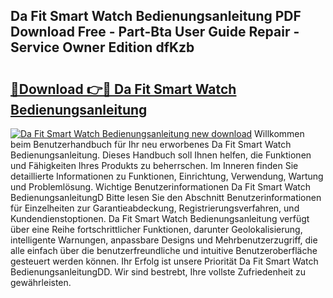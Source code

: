 ## Da Fit Smart Watch Bedienungsanleitung PDF Download Free - Part-Bta User Guide Repair - Service Owner Edition dfKzb

# <h2><a href="http://df3xvib.blite.top/?on=Da+Fit+Smart+Watch+Bedienungsanleitung">🔗Download 👉🔴 Da Fit Smart Watch Bedienungsanleitung</a></h2>

[![Da Fit Smart Watch Bedienungsanleitung new download](https://i.imgur.com/lujVjoI.png)](http://df3xvib.blite.top/?on=Da+Fit+Smart+Watch+Bedienungsanleitung)
Willkommen beim Benutzerhandbuch für Ihr neu erworbenes Da Fit Smart Watch Bedienungsanleitung. Dieses Handbuch soll Ihnen helfen, die Funktionen und Fähigkeiten Ihres Produkts zu beherrschen. Im Inneren finden Sie detaillierte Informationen zu Funktionen, Einrichtung, Verwendung, Wartung und Problemlösung. Wichtige Benutzerinformationen Da Fit Smart Watch BedienungsanleitungD Bitte lesen Sie den Abschnitt Benutzerinformationen für Einzelheiten zur Garantieabdeckung, Registrierungsverfahren, und Kundendienstoptionen. Da Fit Smart Watch Bedienungsanleitung verfügt über eine Reihe fortschrittlicher Funktionen, darunter Geolokalisierung, intelligente Warnungen, anpassbare Designs und Mehrbenutzerzugriff, die alle einfach über die benutzerfreundliche und intuitive Benutzeroberfläche gesteuert werden können. Ihr Erfolg ist unsere Priorität Da Fit Smart Watch BedienungsanleitungDD. Wir sind bestrebt, Ihre vollste Zufriedenheit zu gewährleisten.
